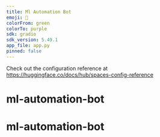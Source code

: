 ```yaml
---
title: Ml Automation Bot
emoji: 🐠
colorFrom: green
colorTo: purple
sdk: gradio
sdk_version: 5.49.1
app_file: app.py
pinned: false
---
```


Check out the configuration reference at https://huggingface.co/docs/hub/spaces-config-reference
# ml-automation-bot
# ml-automation-bot
